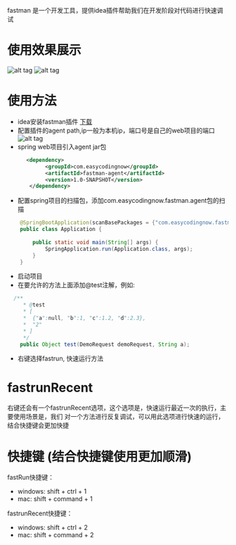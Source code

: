 fastman 是一个开发工具，提供idea插件帮助我们在开发阶段对代码进行快速调试

# 使用效果展示
![alt tag](https://github.com/jsdman/fastman-demo/blob/master/fastman-demo1.gif)
![alt tag](https://github.com/jsdman/fastman-demo/blob/master/fasman-demo2.gif)


# 使用方法
* idea安装fastman插件 [下载](https://github.com/jsdman/fastman-intellij/blob/master/fastman-intellij.zip)
* 配置插件的agent path,ip一般为本机ip，端口号是自己的web项目的端口
![alt tag](https://github.com/jsdman/fastman-demo/blob/master/agent-path.png)
* spring web项目引入agent jar包
```xml
      <dependency>
            <groupId>com.easycodingnow</groupId>
            <artifactId>fastman-agent</artifactId>
            <version>1.0-SNAPSHOT</version>
       </dependency>
```
* 配置spring项目的扫描包，添加com.easycodingnow.fastman.agent包的扫描
```java
    @SpringBootApplication(scanBasePackages = {"com.easycodingnow.fastman.demo", "com.easycodingnow.fastman.agent"})
    public class Application {
    
        public static void main(String[] args) {
            SpringApplication.run(Application.class, args);
        }
    }
```
* 启动项目
* 在要允许的方法上面添加@test注解，例如:
```java
  /**
     * @test
     * [
     *  {"a":null, "b":1, "c":1.2, "d":2.3},
     *  "2"
     * ]
     */
    public Object test(DemoRequest demoRequest, String a);
```
* 右键选择fastrun, 快速运行方法


# fastrunRecent
右键还会有一个fastrunRecent选项，这个选项是，快速运行最近一次的执行，主要使用场景是，我们
对一个方法进行反复调试，可以用此选项进行快速的运行，结合快捷键会更加快捷

# 快捷键 (结合快捷键使用更加顺滑)
fastRun快捷键：
* windows: shift + ctrl + 1
* mac:  shift + command + 1

fastrunRecent快捷键：
* windows: shift + ctrl + 2
* mac:  shift + command + 2

